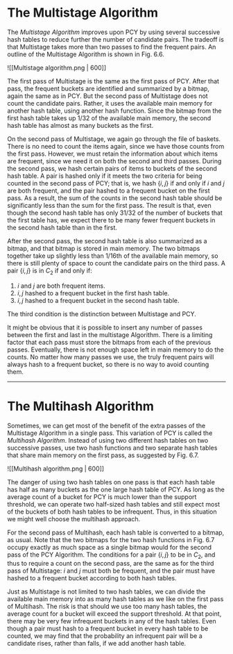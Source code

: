 # The Multistage Algorithm

The *Multistage Algorithm* improves upon PCY by using several successive hash tables to reduce further the number of candidate pairs. The tradeoff is that Multistage takes more than two passes to find the frequent pairs. An outline of the Multistage Algorithm is shown in Fig. 6.6.

![[Multistage algorithm.png | 600]]

The first pass of Multistage is the same as the first pass of PCY. After that pass, the frequent buckets are identified and summarized by a bitmap, again the same as in PCY. But the second pass of Multistage does not count the candidate pairs. Rather, it uses the available main memory for another hash table, using another hash function. Since the bitmap from the first hash table takes up $1/32$ of the available main memory, the second hash table has almost as many buckets as the first.

On the second pass of Multistage, we again go through the file of baskets. There is no need to count the items again, since we have those counts from the first pass. However, we must retain the information about which items are frequent, since we need it on both the second and third passes. During the second pass, we hash certain pairs of items to buckets of the second hash table. A pair is hashed only if it meets the two criteria for being counted in the second pass of PCY; that is, we hash $\{i,j\}$ if and only if $i$ and $j$ are both frequent, and the pair hashed to a frequent bucket on the first pass. As a result, the sum of the counts in the second hash table should be significantly less than the sum for the first pass. The result is that, even though the second hash table has only $31/32$ of the number of buckets that the first table has, we expect there to be many fewer frequent buckets in the second hash table than in the first.

After the second pass, the second hash table is also summarized as a bitmap, and that bitmap is stored in main memory. The two bitmaps together take up slightly less than 1/16th of the available main memory, so there is still plenty of space to count the candidate pairs on the third pass. A pair $\{i,j\}$ is in $C_2$ if
and only if:
1. $i$ and $j$ are both frequent items.
2. ${i,j}$ hashed to a frequent bucket in the first hash table.
3. ${i,j}$ hashed to a frequent bucket in the second hash table.

The third condition is the distinction between Multistage and PCY. 

It might be obvious that it is possible to insert any number of passes between the first and last in the multistage Algorithm. There is a limiting factor that each pass must store the bitmaps from each of the previous passes. Eventually, there is not enough space left in main memory to do the counts. No matter how many passes we use, the truly frequent pairs will always hash to a frequent bucket, so there is no way to avoid counting them.

---
# The Multihash Algorithm

Sometimes, we can get most of the benefit of the extra passes of the Multistage Algorithm in a single pass. This variation of PCY is called the *Multihash Algorithm*. Instead of using two different hash tables on two successive passes, use two hash functions and two separate hash tables that share main memory on the first pass, as suggested by Fig. 6.7.

![[Multihash algorithm.png | 600]]

The danger of using two hash tables on one pass is that each hash table has half as many buckets as the one large hash table of PCY. As long as the average count of a bucket for PCY is much lower than the support threshold, we can operate two half-sized hash tables and still expect most of the buckets of both hash tables to be infrequent. Thus, in this situation we might well choose the multihash approach.

For the second pass of Multihash, each hash table is converted to a bitmap, as usual. Note that the two bitmaps for the two hash functions in Fig. 6.7 occupy exactly as much space as a single bitmap would for the second pass of the PCY Algorithm. The conditions for a pair $\{i, j\}$ to be in $C_2$, and thus to require a count on the second pass, are the same as for the third pass of Multistage: $i$ and $j$ must both be frequent, and the pair must have hashed to a frequent bucket according to both hash tables.

Just as Multistage is not limited to two hash tables, we can divide the available main memory into as many hash tables as we like on the first pass of Multihash. The risk is that should we use too many hash tables, the average count for a bucket will exceed the support threshold. At that point, there may be very few infrequent buckets in any of the hash tables. Even though a pair must hash to a frequent bucket in every hash table to be counted, we may find that the probability an infrequent pair will be a candidate rises, rather than falls, if we add another hash table.